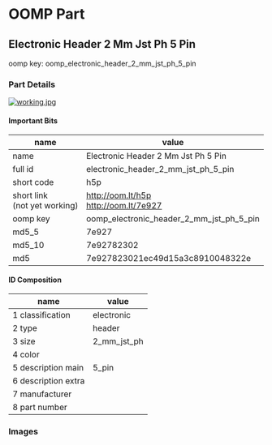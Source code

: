 # OOMP Part  
## Electronic Header 2 Mm Jst Ph 5 Pin  
  
oomp key: oomp_electronic_header_2_mm_jst_ph_5_pin  
  
### Part Details  
  
[![working.jpg](working_600.jpg)](working.jpg)  
  
#### Important Bits  
| name | value | 
| --- | --- | 
| name | Electronic Header 2 Mm Jst Ph 5 Pin | 
| full id | electronic_header_2_mm_jst_ph_5_pin | 
| short code | h5p | 
| short link<br>(not yet working) | http://oom.lt/h5p<br>http://oom.lt/7e927 | 
| oomp key | oomp_electronic_header_2_mm_jst_ph_5_pin | 
| md5_5 | 7e927 | 
| md5_10 | 7e92782302 | 
| md5 | 7e927823021ec49d15a3c8910048322e | 
#### ID Composition  
| name | value | 
| --- | --- | 
| 1 classification | electronic | 
| 2 type | header | 
| 3 size | 2_mm_jst_ph | 
| 4 color |  | 
| 5 description main | 5_pin | 
| 6 description extra |  | 
| 7 manufacturer |  | 
| 8 part number |  | 
### Images  
